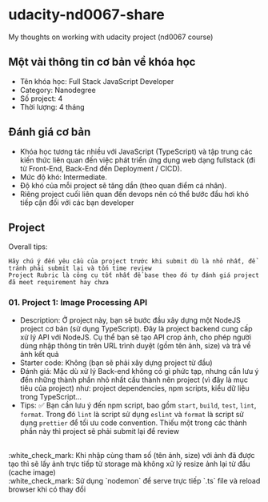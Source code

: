 # udacity-nd0067-share
My thoughts on working with udacity project (nd0067 course)

## Một vài thông tin cơ bản về khóa học
+ Tên khóa học: Full Stack JavaScript Developer
+ Category: Nanodegree
+ Số project: 4
+ Thời lượng: 4 tháng


## Đánh giá cơ bản
+ Khóa học tương tác nhiều với JavaScript (TypeScript) và tập trung các kiến thức liên quan đến việc phát triển
ứng dụng web dạng fullstack (đi từ Front-End, Back-End đến Deployment / CICD).
+ Mức độ khó: Intermediate.
+ Độ khó của mỗi project sẽ tăng dần (theo quan điểm cá nhân).
+ Riêng project cuối liên quan đến devops nên có thể
bước đầu hơi khó tiếp cận đối với các bạn developer

## Project
Overall tips:
```
Hãy chú ý đến yêu cầu của project trước khi submit dù là nhỏ nhất, để tránh phải submit lại và tốn time review
Project Rubric là công cụ tốt nhất để base theo đó tự đánh giá project đã meet requirement hay chưa
```

### 01. Project 1: Image Processing API
+ Description: Ở project này, bạn sẽ bước đầu xây dựng một NodeJS project cơ bản (sử dụng TypeScript).
Đây là project backend cung cấp xử lý API với NodeJS. Cụ thể bạn sẽ tạo API crop ảnh, cho phép người dùng nhập thông tin trên URL trình duyệt (gồm tên ảnh, size) và trả về ảnh kết quả
+ Starter code: Không (bạn sẽ phải xây dựng project từ đầu)
+ Đánh giá: Mặc dù xử lý Back-end không có gì phức tạp, nhưng cần lưu ý đến những thành phần nhỏ nhất cấu thành
nên project (vì đây là mục tiêu của project) như: project dependencies, npm scripts, kiểu dữ liệu trong TypeScript...
+ Tips:
:white_check_mark: Bạn cần lưu ý đến npm script, bao gồm `start`, `build`, `test`, `lint`, `format`. Trong đó `lint` là script sử dụng `eslint` và `format` là script sử dụng `prettier` để tối ưu code convention.
Thiếu một trong các thành phần này thì project sẽ phải submit lại để review
<br/>
:white_check_mark: Khi nhập cùng tham số (tên ảnh, size) với ảnh đã được tạo thì sẽ lấy ảnh trực tiếp từ storage mà không xử lý resize ảnh lại từ đầu (cache image)
<br/>
:white_check_mark: Sử dụng `nodemon` để serve trực tiếp `.ts` file và reload browser khi có thay đổi
